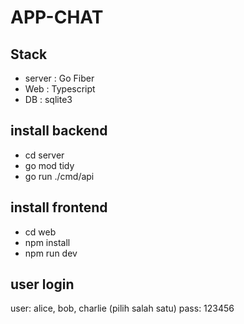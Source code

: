 # APP-CHAT

## Stack 
- server : Go Fiber 
- Web    : Typescript 
- DB     : sqlite3

## install backend
- cd server
- go mod tidy
- go run ./cmd/api

## install frontend
- cd web
- npm install
- npm run dev

## user login 
user: alice, bob, charlie (pilih salah satu)
pass: 123456